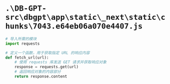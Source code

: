 # `.\DB-GPT-src\dbgpt\app\static\_next\static\chunks\7043.e64eb06a070e4407.js`

```py
# 导入所需的模块
import requests

# 定义一个函数，用于获取指定 URL 的响应内容
def fetch_url(url):
    # 使用 requests 库发送 GET 请求并获取响应对象
    response = requests.get(url)
    # 返回响应对象的内容部分
    return response.content
```
